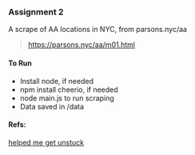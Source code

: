 ### Assignment 2

A scrape of AA locations in NYC, from parsons.nyc/aa
>https://parsons.nyc/aa/m01.html

#### To Run

- Install node, if needed
- npm install cheerio, if needed
- node main.js to run scraping
- Data saved in /data


#### Refs:
[helped me get unstuck](https://itsolutionstuff.com/post/jquery-how-to-push-specific-key-and-value-in-arrayexample.html)